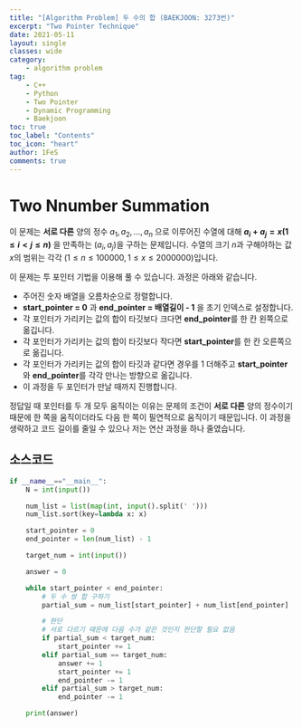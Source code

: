 ```yaml
---
title: "[Algorithm Problem] 두 수의 합 (BAEKJOON: 3273번)"
excerpt: "Two Pointer Technique"
date: 2021-05-11
layout: single
classes: wide
category:
    - algorithm problem
tag:
    - C++
    - Python
    - Two Pointer
    - Dynamic Programming
    - Baekjoon
toc: true
toc_label: "Contents"
toc_icon: "heart"
author: 1FeS
comments: true
---
```


# Two Nnumber Summation

이 문제는 **서로 다른** 양의 정수 $a_1, a_2, ... , a_n$ 으로 이루어진 수열에 대해 **$a_i + a_j = x (1 \le i < j \le n)$** 을 만족하는 $(a_i, a_j)$을 구하는 문제입니다. 수열의 크기 $n$과 구해야하는 값 $x$의 범위는 각각 $(1 \le n \le 100000, 1 \le x \le 2000000)$입니다.  
  
이 문제는 투 포인터 기법을 이용해 풀 수 있습니다. 과정은 아래와 같습니다.
- 주어진 숫자 배열을 오름차순으로 정렬합니다.
- **start_pointer = 0** 과 **end_pointer = 배열길이 - 1** 을 초기 인덱스로 설정합니다.
- 각 포인터가 가리키는 값의 합이 타깃보다 크다면 **end_pointer**를 한 칸 왼쪽으로 옮깁니다.
- 각 포인터가 가리키는 값의 합이 타깃보다 작다면 **start_pointer**를 한 칸 오른쪽으로 옮깁니다.
- 각 포인터가 가리키는 값의 합이 타깃과 같다면 경우를 1 더해주고 **start_pointer**와 **end_pointer**를 각각 만나는 방향으로 옮깁니다.
- 이 과정을 두 포인터가 만날 때까지 진행합니다.

정답일 때 포인터를 두 개 모두 움직이는 이유는 문제의 조건이 **서로 다른** 양의 정수이기 때문에 한 쪽을 움직이더라도 다음 한 쪽이 필연적으로 움직이기 때문입니다. 이 과정을 생략하고 코드 길이를 줄일 수 있으나 저는 연산 과정을 하나 줄였습니다.  
  
## 소스코드

```python
if __name__=="__main__":
    N = int(input())

    num_list = list(map(int, input().split(' ')))
    num_list.sort(key=lambda x: x)

    start_pointer = 0
    end_pointer = len(num_list) - 1

    target_num = int(input())

    answer = 0

    while start_pointer < end_pointer:
        # 두 수 쌍 합 구하기
        partial_sum = num_list[start_pointer] + num_list[end_pointer]

        # 판단
        # 서로 다르기 때문에 다음 수가 같은 것인지 판단할 필요 없음
        if partial_sum < target_num:
            start_pointer += 1
        elif partial_sum == target_num:
            answer += 1
            start_pointer += 1
            end_pointer -= 1
        elif partial_sum > target_num:
            end_pointer -= 1

    print(answer)
```